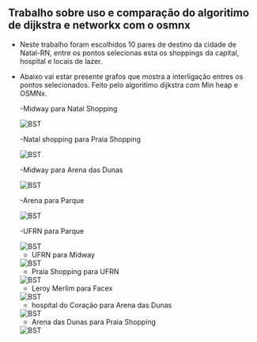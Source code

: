 ## Trabalho sobre uso e comparação do algoritimo de dijkstra e networkx com o osmnx
- Neste trabalho foram escolhidos 10 pares de destino da cidade de Natal-RN, entre os pontos selecionas esta os shoppings da capital, hospital e locais de lazer.
- Abaixo vai estar presente grafos que mostra a interligação entres os pontos selecionados. Feito pelo algoritimo dijkstra com Min heap e OSMNx.

  -Midway para Natal Shopping

   <img src="https://github.com/user-attachments/assets/5887e6aa-b0a6-46ef-a889-f2c2c3282130" alt="BST">

  -Natal shopping para Praia Shopping

   <img src="https://github.com/user-attachments/assets/0fbbc555-43fc-4063-a5be-d897710de16b" alt="BST">

  -Midway para Arena das Dunas

   <img src="https://github.com/user-attachments/assets/472cd7e6-b40b-4b32-8aac-56089e085942" alt="BST">

  -Arena para Parque

   <img src="https://github.com/user-attachments/assets/40c548e6-b198-43ed-855d-d3fa5a86ba3e" alt="BST">

   -UFRN para Parque

   <img src="https://github.com/user-attachments/assets/215b8664-243d-4fcc-85f7-c6af1fe4c243" alt="BST">
   
   - UFRN para Midway

   <img src="https://github.com/user-attachments/assets/8c06492f-9a61-4c40-8c2b-c44275de2bd1" alt="BST">

   - Praia Shopping para UFRN

   <img src="https://github.com/user-attachments/assets/69a89a30-bcb8-4b1f-957f-0e33281ee947" alt="BST">

   - Leroy Merlim para Facex

   <img src="https://github.com/user-attachments/assets/fc94fd70-c940-4c22-aa63-b2a84f0a0b79" alt="BST">

   - hospital do Coração para Arena das Dunas

   <img src="https://github.com/user-attachments/assets/041bcd3b-95f9-4652-82e1-f130f4135998" alt="BST">

   - Arena das Dunas para Praia Shopping

   <img src="https://github.com/user-attachments/assets/2afa7b28-e389-43a3-8a9b-08223bb76b5e" alt="BST">
